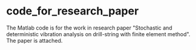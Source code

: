 ﻿# code_for_research_paper
The Matlab code is for the work in research paper "Stochastic and deterministic vibration analysis on drill-string with finite element method". The paper is attached. 

